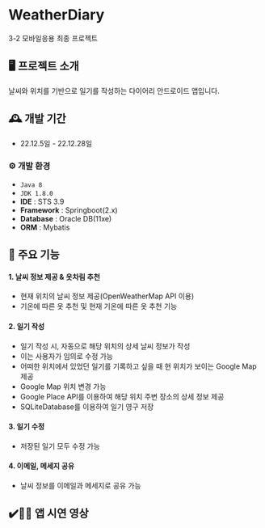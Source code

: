 # WeatherDiary
3-2 모바일응용 최종 프로젝트

## 🖥️ 프로젝트 소개
날씨와 위치를 기반으로 일기를 작성하는 다이어리 안드로이드 앱입니다.
<br>

## 🕰️ 개발 기간
* 22.12.5일 - 22.12.28일
  <br>

### ⚙️ 개발 환경
- `Java 8`
- `JDK 1.8.0`
- **IDE** : STS 3.9
- **Framework** : Springboot(2.x)
- **Database** : Oracle DB(11xe)
- **ORM** : Mybatis

## 📌 주요 기능
#### 1. 날씨 정보 제공 & 옷차림 추천
- 현재 위치의 날씨 정보 제공(OpenWeatherMap API 이용)
- 기온에 따른 옷 추천 및 현재 기온에 따른 옷 추천 기능
#### 2. 일기 작성
- 일기 작성 시, 자동으로 해당 위치의 상세 날씨 정보가 작성
- 이는 사용자가 임의로 수정 가능
- 어떠한 위치에서 있었던 일기를 기록하고 싶을 때 현 위치가 보이는 Google Map 제공
- Google Map 위치 변경 가능
- Google Place API를 이용하여 해당 위치 주변 장소의 상세 정보 제공
- SQLiteDatabase를 이용하여 일기 영구 저장

#### 3. 일기 수정
- 저장된 일기 모두 수정 가능
  
#### 4. 이메일, 메세지 공유
- 날씨 정보를 이메일과 메세지로 공유 가능

## ✔️📍📸 앱 시연 영상
<a href = "https://drive.google.com/file/d/15omEHbSg-wutco8GdQizTJKo82bSw0Ff/view?usp=share_link">
